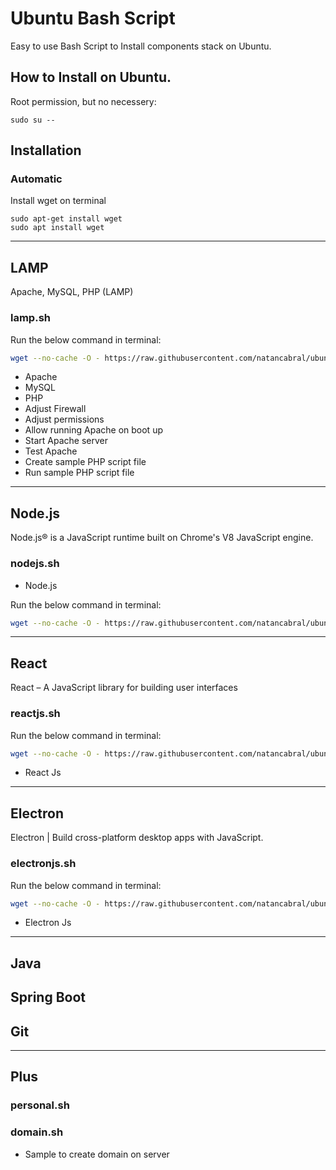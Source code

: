 # Ubuntu Bash Script 
Easy to use Bash Script to Install components stack on Ubuntu. 
## How to Install on Ubuntu.

Root permission, but no necessery:

```
sudo su --
```

## Installation

### Automatic

Install wget on terminal

```
sudo apt-get install wget
sudo apt install wget
```

---

## LAMP
Apache, MySQL, PHP (LAMP)
### lamp.sh

Run the below command in terminal:
```bash
wget --no-cache -O - https://raw.githubusercontent.com/natancabral/ubuntu-bash-script-config/main/lamp.sh | bash
```

* Apache
* MySQL
* PHP
* Adjust Firewall
* Adjust permissions
* Allow running Apache on boot up
* Start Apache server
* Test Apache
* Create sample PHP script file
* Run sample PHP script file

---

## Node.js
Node.js® is a JavaScript runtime built on Chrome's V8 JavaScript engine.
### nodejs.sh

* Node.js

Run the below command in terminal:
```bash
wget --no-cache -O - https://raw.githubusercontent.com/natancabral/ubuntu-bash-script-config/main/nodejs.sh | bash
```

---

## React
React – A JavaScript library for building user interfaces
### reactjs.sh
Run the below command in terminal:
```bash
wget --no-cache -O - https://raw.githubusercontent.com/natancabral/ubuntu-bash-script-config/main/reactjs.sh | bash
```

* React Js

---

## Electron
Electron | Build cross-platform desktop apps with JavaScript.
### electronjs.sh
Run the below command in terminal:
```bash
wget --no-cache -O - https://raw.githubusercontent.com/natancabral/ubuntu-bash-script-config/main/electronjs.sh | bash
```

* Electron Js

---

## Java
## Spring Boot
## Git

---

## Plus
### personal.sh
### domain.sh

* Sample to create domain on server



